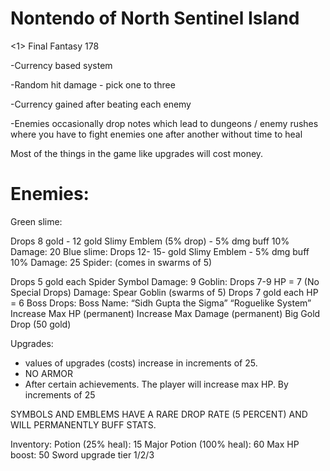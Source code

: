 # Nontendo of North Sentinel Island
<1> Final Fantasy 178 </h2>
	

-Currency based system

-Random hit damage - pick one to three

-Currency gained after beating each enemy

-Enemies occasionally drop notes which lead to dungeons / enemy rushes where you have to fight enemies one after another without time to heal

Most of the things in the game like upgrades will cost money.

# Enemies:

Green slime:


Drops 8 gold - 12 gold
Slimy Emblem (5% drop) - 5% dmg buff 10%
Damage: 20
 Blue slime:
Drops 12- 15- gold
Slimy Emblem - 5% dmg buff 10%
Damage: 25
Spider: (comes in swarms of 5)

Drops 5 gold each
Spider Symbol 
Damage: 9
Goblin:
Drops 7-9
HP = 7
(No Special Drops)
Damage: 
Spear Goblin (swarms of 5)
Drops 7 gold each
HP = 6
Boss Drops:
Boss Name: “Sidh Gupta the Sigma”
“Roguelike System”
Increase Max HP (permanent)
Increase Max Damage (permanent)
Big Gold Drop (50 gold)

Upgrades:

-  values of upgrades (costs) increase in increments of 25.
- NO ARMOR
- After certain achievements. The player will increase max HP. By increments of 25

SYMBOLS AND EMBLEMS HAVE A RARE DROP RATE (5 PERCENT) AND WILL PERMANENTLY BUFF STATS. 

Inventory:
Potion (25% heal): 15
Major Potion (100% heal): 60
Max HP boost: 50
Sword upgrade tier 1/2/3

